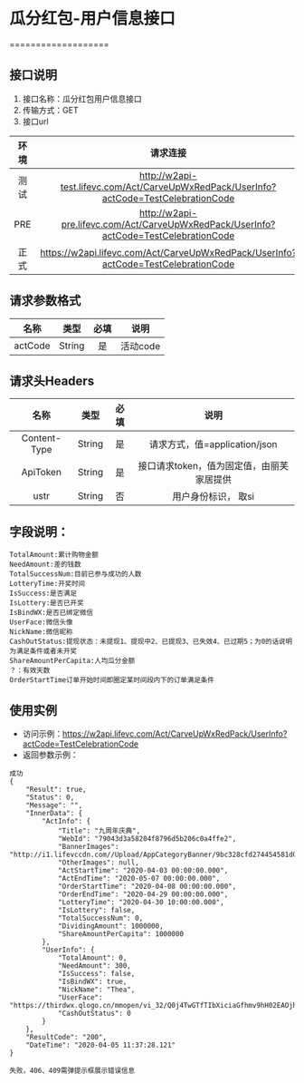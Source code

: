 # 瓜分红包-用户信息接口
===================


## **接口说明**

1. 接口名称：瓜分红包用户信息接口
2. 传输方式：GET
3. 接口url

| **环境** | **请求连接** | **说明** |
| :-------: | :----------: | :---: |
| 测试|http://w2api-test.lifevc.com/Act/CarveUpWxRedPack/UserInfo?actCode=TestCelebrationCode  | 
| PRE|http://w2api-pre.lifevc.com/Act/CarveUpWxRedPack/UserInfo?actCode=TestCelebrationCode   |   
| 正式|https://w2api.lifevc.com/Act/CarveUpWxRedPack/UserInfo?actCode=TestCelebrationCode  | 

## **请求参数格式**

| **名称**   | **类型** | **必填** | **说明** |
| :-------: | :----:   | :---:   | :---:   |
| actCode| String|  是    | 活动code

## **请求头Headers**

| **名称** | **类型** | **必填** | **说明** |
| :-------: 	 | :----: | :------:  | :---: |
| Content-Type    	 | String |  是    | 请求方式，值=application/json
| ApiToken    	 | String |  是    | 接口请求token，值为固定值，由丽芙家居提供
| ustr    	 | String |  否    | 用户身份标识， 取si

## **字段说明：**
```
TotalAmount:累计购物金额
NeedAmount:差的钱数
TotalSuccessNum:目前已参与成功的人数
LotteryTime:开奖时间
IsSuccess:是否满足
IsLottery:是否已开奖
IsBindWX:是否已绑定微信
UserFace:微信头像
NickName:微信昵称
CashOutStatus:提现状态：未提现1、提现中2、已提现3、已失效4、已过期5；为0的话说明为满足条件或者未开奖
ShareAmountPerCapita:人均瓜分金额
？：有效天数
OrderStartTime订单开始时间即圈定某时间段内下的订单满足条件
```

## **使用实例**

* 访问示例：https://w2api.lifevc.com/Act/CarveUpWxRedPack/UserInfo?actCode=TestCelebrationCode
* 返回参数示例：

```
成功
{
    "Result": true,
    "Status": 0,
    "Message": "",
    "InnerData": {
        "ActInfo": {
            "Title": "九周年庆典",
            "WebId": "79043d3a58204f8796d5b206c0a4ffe2",
            "BannerImages": "http://i1.lifevccdn.com//Upload/AppCategoryBanner/9bc328cfd274454581d0fb6d272aa4b4.jpg",
            "OtherImages": null,
            "ActStartTime": "2020-04-03 00:00:00.000",
            "ActEndTime": "2020-05-07 00:00:00.000",
            "OrderStartTime": "2020-04-08 00:00:00.000",
            "OrderEndTime": "2020-04-29 00:00:00.000",
            "LotteryTime": "2020-04-30 10:00:00.000",
            "IsLottery": false,
            "TotalSuccessNum": 0,
            "DividingAmount": 1000000,
            "ShareAmountPerCapita": 1000000
        },
        "UserInfo": {
            "TotalAmount": 0,
            "NeedAmount": 300,
            "IsSuccess": false,
            "IsBindWX": true,
            "NickName": "Thea",
            "UserFace": "https://thirdwx.qlogo.cn/mmopen/vi_32/Q0j4TwGTfTIbXiciaGfhmv9hH02EAOjh2Pia3LGCA4YwxbJZYgicB6OHFEPERpwibybIRnicrTaCDUVDMPn0oyx6pwBg/132",
            "CashOutStatus": 0
        }
    },
    "ResultCode": "200",
    "DateTime": "2020-04-05 11:37:28.121"
}

```

```
失败，406、409需弹提示框展示错误信息


```


